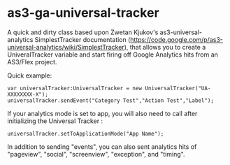 # as3-ga-universal-tracker

A quick and dirty class based upon Zwetan Kjukov's as3-universal-analytics SimplestTracker documentation (https://code.google.com/p/as3-universal-analytics/wiki/SimplestTracker), that allows you to create a UniveralTracker variable and start firing off Google Analytics hits from an AS3/Flex project. 

Quick example:

    var universalTracker:UniversalTracker = new UniversalTracker("UA-XXXXXXXX-X");
    universalTracker.sendEvent("Category Test","Action Test","Label");

If your analytics mode is set to app, you will also need to call after initializing the Universal Tracker :

    universalTracker.setToApplicationMode("App Name");

In addition to sending "events", you can also sent analytics hits of "pageview", "social", "screenview", "exception", and "timing".
